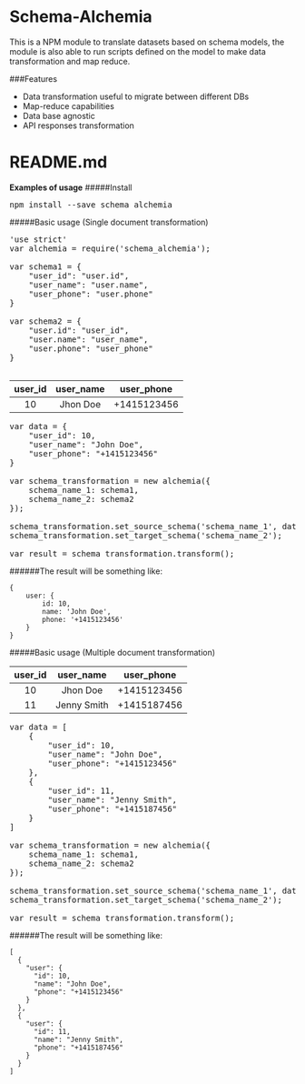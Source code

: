 # Schema-Alchemia
This is a NPM module to translate datasets based on schema models, the module is also able to run scripts defined on the model to make data transformation and map reduce.

###Features

- Data transformation useful to migrate between different DBs
- Map-reduce capabilities
- Data base agnostic
- API responses transformation

# README.md

**Examples of usage**
#####Install
<pre>npm install --save schema_alchemia</pre>

#####Basic usage (Single document transformation)
<pre>
'use strict'
var alchemia = require('schema_alchemia');

var schema1 = {
    "user_id": "user.id",
    "user_name": "user.name",
    "user_phone": "user.phone"
}

var schema2 = {
    "user.id": "user_id",
    "user.name": "user_name",
    "user.phone": "user_phone"
}

</pre>

|user_id | user_name | user_phone
|:--------:|:-----------:|:-----------:|
| 10 | Jhon Doe | +1415123456 |

<pre>
var data = {
    "user_id": 10,
    "user_name": "John Doe",
    "user_phone": "+1415123456"
}

var schema_transformation = new alchemia({
    schema_name_1: schema1, 
    schema_name_2: schema2
});

schema_transformation.set_source_schema('schema_name_1', data);
schema_transformation.set_target_schema('schema_name_2');

var result = schema_transformation.transform();
</pre>

######The result will be something like:

```
{
	user: { 
		id: 10, 
		name: 'John Doe', 
		phone: '+1415123456' 
	}
}
```

#####Basic usage (Multiple document transformation)

|user_id | user_name | user_phone
|:--------:|:-----------:|:-----------:|
| 10 | Jhon Doe | +1415123456 |
| 11 | Jenny Smith | +1415187456 |

<pre>
var data = [
    {
        "user_id": 10,
        "user_name": "John Doe",
        "user_phone": "+1415123456"
    },
    {
        "user_id": 11,
        "user_name": "Jenny Smith",
        "user_phone": "+1415187456"
    }
]

var schema_transformation = new alchemia({
    schema_name_1: schema1, 
    schema_name_2: schema2
});

schema_transformation.set_source_schema('schema_name_1', data);
schema_transformation.set_target_schema('schema_name_2');

var result = schema_transformation.transform();
</pre>

######The result will be something like:

```
[
  {
    "user": {
      "id": 10,
      "name": "John Doe",
      "phone": "+1415123456"
    }
  },
  {
    "user": {
      "id": 11,
      "name": "Jenny Smith",
      "phone": "+1415187456"
    }
  }
]
```


